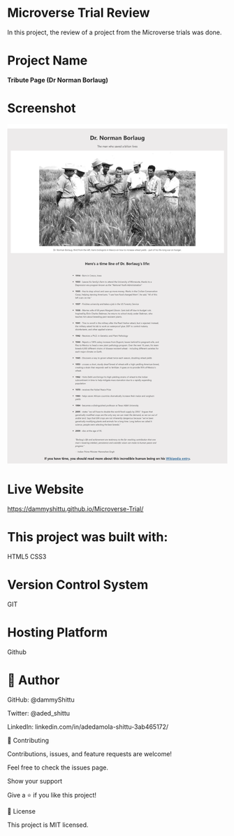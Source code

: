 # Microverse Trial Review

In this project, the review of a project from the Microverse trials was done.

# Project Name

**Tribute Page (Dr Norman Borlaug)**

# Screenshot

![Web Image of the site](./img/screenshot.png)

# Live Website

https://dammyshittu.github.io/Microverse-Trial/

# This project was built with:

HTML5
CSS3

# Version Control System

GIT

# Hosting Platform

Github

# 👤 Author

GitHub: @dammyShittu

Twitter: @aded_shittu

LinkedIn: linkedin.com/in/adedamola-shittu-3ab465172/

🤝 Contributing

Contributions, issues, and feature requests are welcome!

Feel free to check the issues page.

Show your support

Give a ⭐️ if you like this project!

📝 License

This project is MIT licensed.
